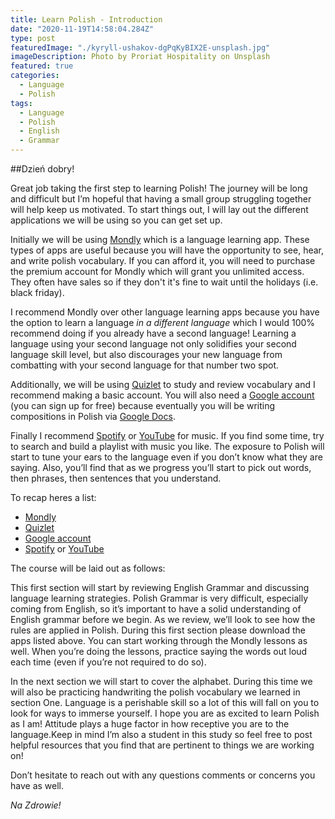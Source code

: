 ```yaml
---
title: Learn Polish - Introduction
date: "2020-11-19T14:58:04.284Z"
type: post
featuredImage: "./kyryll-ushakov-dgPqKyBIX2E-unsplash.jpg"
imageDescription: Photo by Proriat Hospitality on Unsplash
featured: true
categories:
  - Language
  - Polish
tags:
  - Language
  - Polish
  - English
  - Grammar
---
```


##Dzień dobry!

Great job taking the first step to learning Polish! The journey will be long and difficult but I’m hopeful that having a small group struggling together will help keep us motivated. To start things out, I will lay out the different applications we will be using so you can get set up.

Initially we will be using [Mondly](https://www.mondly.com/) which is a language learning app. These types of apps are useful because you will have the opportunity to see, hear, and write polish vocabulary. If you can afford it, you will need to purchase the premium account for Mondly which will grant you unlimited access. They often have sales so if they don't it's fine to wait until the holidays (i.e. black friday).

I recommend Mondly over other language learning apps because you have the option to learn a language _in a different language_ which I would 100% recommend doing if you already have a second language! Learning a language using your second language not only solidifies your second language skill level, but also discourages your new language from combatting with your second language for that number two spot.

Additionally, we will be using [Quizlet](https://quizlet.com/) to study and review vocabulary and I recommend making a basic account. You will also need a [Google account](https://www.google.com/account/about/) (you can sign up for free) because eventually you will be writing compositions in Polish via [Google Docs](https://www.google.com/docs/about/).

Finally I recommend [Spotify](https://www.spotify.com/us/) or [YouTube](https://music.youtube.com/) for music. If you find some time, try to search and build a playlist with music you like. The exposure to Polish will start to tune your ears to the language even if you don’t know what they are saying. Also, you’ll find that as we progress you’ll start to pick out words, then phrases, then sentences that you understand.

To recap heres a list:

- [Mondly](https://www.mondly.com/)
- [Quizlet](https://quizlet.com/)
- [Google account](https://www.google.com/account/about/)
- [Spotify](https://www.spotify.com/us/) or [YouTube](https://music.youtube.com/)

The course will be laid out as follows:

This first section will start by reviewing English Grammar and discussing language learning strategies. Polish Grammar is very difficult, especially coming from English, so it’s important to have a solid understanding of English grammar before we begin. As we review, we’ll look to see how the rules are applied in Polish. During this first section please download the apps listed above. You can start working through the Mondly lessons as well. When you’re doing the lessons, practice saying the words out loud each time (even if you’re not required to do so).

In the next section we will start to cover the alphabet. During this time we will also be practicing handwriting the polish vocabulary we learned in section One. Language is a perishable skill so a lot of this will fall on you to look for ways to immerse yourself. I hope you are as excited to learn Polish as I am! Attitude plays a huge factor in how receptive you are to the language.Keep in mind I’m also a student in this study so feel free to post helpful resources that you find that are pertinent to things we are working on!

Don’t hesitate to reach out with any questions comments or concerns you have as well.

_Na Zdrowie!_
